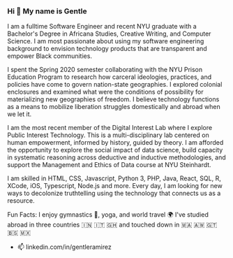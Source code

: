 

<!--
**ramirezg-web/ramirezg-web** is a ✨ _special_ ✨ repository because its `README.md` (this file) appears on your GitHub profile.

Here are some ideas to get you started:

- 🔭 I’m currently working on ...
- 🌱 I’m currently learning ...
- 👯 I’m looking to collaborate on ...
- 🤔 I’m looking for help with ...
- 💬 Ask me about ...
- 📫 How to reach me: ...
- 😄 Pronouns: ...
- ⚡ Fun fact: ...
-->
### Hi :wave: My name is Gentle 

I am a fulltime Software Engineer and recent NYU graduate with a Bachelor's Degree in Africana Studies, Creative Writing, and Computer Science. I am most passionate about using my software engineering background to envision technology products that are transparent and empower Black communities. 

I spent the Spring 2020 semester collaborating with the NYU Prison Education Program to research how carceral ideologies, practices, and policies have come to govern nation-state geographies. I explored colonial enclosures and examined what were the conditions of possibility for materializing new geographies of freedom. I believe technology functions as a means to mobilize liberation struggles domestically and abroad when we let it. 

I am the most recent member of the Digital Interest Lab where I explore Public Interest Technology. This is a multi-disciplinary lab centered on human empowerment, informed by history, guided by theory. I am afforded the opportunity to explore the social impact of data science, build capacity in systematic reasoning across deductive and inductive methodologies, and support the Management and Ethics of Data course at NYU Steinhardt.


I am skilled in HTML, CSS, Javascript, Python 3, PHP, Java, React, SQL, R, XCode, iOS, Typescript, Node.js and more. Every day, I am looking for new ways to decolonize truthtelling using the technology that connects us as a resource.

Fun Facts: I enjoy gymnastics :cartwheeling:, yoga, and world travel :earth_africa: I've studied abroad in three countries :india: 	:it: :ghana: and touched down in 🇲🇦 🇦🇼 🇬🇹 🇧🇸 🇲🇽 
- 📫 linkedin.com/in/gentleramirez
